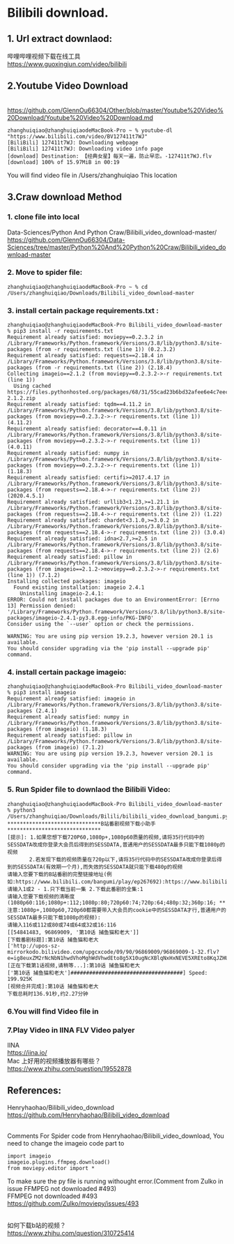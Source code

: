 # Bilibili download.
## 1. Url extract downlaod:
哔哩哔哩视频下载在线工具
<br>https://www.guoxingjun.com/video/bilibili

## 2.Youtube Video Download
<br>https://github.com/GlennOu66304/Other/blob/master/Youtube%20Video%20Download/Youtube%20Video%20Download.md
```
zhanghuiqiao@zhanghuiqiaodeMacBook-Pro ~ % youtube-dl "https://www.bilibili.com/video/BV127411t7WJ"
[BiliBili] 127411t7WJ: Downloading webpage
[BiliBili] 127411t7WJ: Downloading video info page
[download] Destination: 【经典女星】每天一遍，防止早恋。-127411t7WJ.flv
[download] 100% of 15.97MiB in 00:19
```
You will find video file in /Users/zhanghuiqiao This location

## 3.Craw download Method
### 1. clone file into local 
Data-Sciences/Python And Python Craw/Bilibili_video_download-master/
<br>https://github.com/GlennOu66304/Data-Sciences/tree/master/Python%20And%20Python%20Craw/Bilibili_video_download-master
### 2. Move to spider file:
```
zhanghuiqiao@zhanghuiqiaodeMacBook-Pro ~ % cd /Users/zhanghuiqiao/Downloads/Bilibili_video_download-master  
```
### 3. install certain package requirements.txt :
```
zhanghuiqiao@zhanghuiqiaodeMacBook-Pro Bilibili_video_download-master % pip3 install -r requirements.txt                                     
Requirement already satisfied: moviepy==0.2.3.2 in /Library/Frameworks/Python.framework/Versions/3.8/lib/python3.8/site-packages (from -r requirements.txt (line 1)) (0.2.3.2)
Requirement already satisfied: requests==2.18.4 in /Library/Frameworks/Python.framework/Versions/3.8/lib/python3.8/site-packages (from -r requirements.txt (line 2)) (2.18.4)
Collecting imageio==2.1.2 (from moviepy==0.2.3.2->-r requirements.txt (line 1))
  Using cached https://files.pythonhosted.org/packages/68/31/55cad23b6bd32afee6e4c7eec2f15266665879f8eaf812e3b843205d41ad/imageio-2.1.2.zip
Requirement already satisfied: tqdm==4.11.2 in /Library/Frameworks/Python.framework/Versions/3.8/lib/python3.8/site-packages (from moviepy==0.2.3.2->-r requirements.txt (line 1)) (4.11.2)
Requirement already satisfied: decorator==4.0.11 in /Library/Frameworks/Python.framework/Versions/3.8/lib/python3.8/site-packages (from moviepy==0.2.3.2->-r requirements.txt (line 1)) (4.0.11)
Requirement already satisfied: numpy in /Library/Frameworks/Python.framework/Versions/3.8/lib/python3.8/site-packages (from moviepy==0.2.3.2->-r requirements.txt (line 1)) (1.18.3)
Requirement already satisfied: certifi>=2017.4.17 in /Library/Frameworks/Python.framework/Versions/3.8/lib/python3.8/site-packages (from requests==2.18.4->-r requirements.txt (line 2)) (2020.4.5.1)
Requirement already satisfied: urllib3<1.23,>=1.21.1 in /Library/Frameworks/Python.framework/Versions/3.8/lib/python3.8/site-packages (from requests==2.18.4->-r requirements.txt (line 2)) (1.22)
Requirement already satisfied: chardet<3.1.0,>=3.0.2 in /Library/Frameworks/Python.framework/Versions/3.8/lib/python3.8/site-packages (from requests==2.18.4->-r requirements.txt (line 2)) (3.0.4)
Requirement already satisfied: idna<2.7,>=2.5 in /Library/Frameworks/Python.framework/Versions/3.8/lib/python3.8/site-packages (from requests==2.18.4->-r requirements.txt (line 2)) (2.6)
Requirement already satisfied: pillow in /Library/Frameworks/Python.framework/Versions/3.8/lib/python3.8/site-packages (from imageio==2.1.2->moviepy==0.2.3.2->-r requirements.txt (line 1)) (7.1.2)
Installing collected packages: imageio
  Found existing installation: imageio 2.4.1
    Uninstalling imageio-2.4.1:
ERROR: Could not install packages due to an EnvironmentError: [Errno 13] Permission denied: '/Library/Frameworks/Python.framework/Versions/3.8/lib/python3.8/site-packages/imageio-2.4.1-py3.8.egg-info/PKG-INFO'
Consider using the `--user` option or check the permissions.

WARNING: You are using pip version 19.2.3, however version 20.1 is available.
You should consider upgrading via the 'pip install --upgrade pip' command.
```
### 4. install certain package imageio:
```
zhanghuiqiao@zhanghuiqiaodeMacBook-Pro Bilibili_video_download-master % pip3 install imageio 
Requirement already satisfied: imageio in /Library/Frameworks/Python.framework/Versions/3.8/lib/python3.8/site-packages (2.4.1)
Requirement already satisfied: numpy in /Library/Frameworks/Python.framework/Versions/3.8/lib/python3.8/site-packages (from imageio) (1.18.3)
Requirement already satisfied: pillow in /Library/Frameworks/Python.framework/Versions/3.8/lib/python3.8/site-packages (from imageio) (7.1.2)
WARNING: You are using pip version 19.2.3, however version 20.1 is available.
You should consider upgrading via the 'pip install --upgrade pip' command.
```
### 5. Run Spider file to downlaod the Bilibili Video:
```
zhanghuiqiao@zhanghuiqiaodeMacBook-Pro Bilibili_video_download-master % python3 /Users/zhanghuiqiao/Downloads/Bilili/bilibili_video_download_bangumi.py
******************************B站番剧视频下载小助手******************************
[提示]: 1.如果您想下载720P60,1080p+,1080p60质量的视频,请将35行代码中的SESSDATA改成你登录大会员后得到的SESSDATA,普通用户的SESSDATA最多只能下载1080p的视频
       2.若发现下载的视频质量在720p以下,请将35行代码中的SESSDATA改成你登录后得到的SESSDATA(有效期一个月),而失效的SESSDATA就只能下载480p的视频
请输入您要下载的B站番剧的完整链接地址(例如:https://www.bilibili.com/bangumi/play/ep267692):https://www.bilibili.com/bangumi/play/ep269835
请输入1或2 - 1.只下载当前一集 2.下载此番剧的全集:1
请输入您要下载视频的清晰度(1080p60:116;1080p+:112;1080p:80;720p60:74;720p:64;480p:32;360p:16; **注意:1080p+,1080p60,720p60都需要带入大会员的cookie中的SESSDATA才行,普通用户的SESSDATA最多只能下载1080p的视频):
请输入116或112或80或74或64或32或16:116
[[54841483, 96869009, '第10话 捕鱼猫和老大']]
[下载番剧标题]:第10话 捕鱼猫和老大
['http://upos-sz-mirrorkodo.bilivideo.com/upgcxcode/09/90/96869009/96869009-1-32.flv?e=ig8euxZM2rNcNbN1hwdVhoMghWdVhwdEto8g5X10ugNcXBlqNxHxNEVE5XREto8KqJZHUa6m5J0SqE85tZvEuENvNo8g2ENvNo8i8o859r1qXg8xNEVE5XREto8GuFGv2U7SuxI72X6fTr859r1qXg8gNEVE5XREto8z5JZC2X2gkX5L5F1eTX1jkXlsTXHeux_f2o859IB_&uipk=5&nbs=1&deadline=1588504409&gen=playurl&os=kodobv&oi=1928708268&trid=3897376371ab4579b55d894828559f25u&platform=pc&upsig=a360f598d470f67a46792b5bc5ae0e69&uparams=e,uipk,nbs,deadline,gen,os,oi,trid,platform&mid=0&logo=80000000']
[正在下载第1话视频,请稍等...]:第10话 捕鱼猫和老大
['第10话 捕鱼猫和老大']####################################] Speed: 199.925K
[视频合并完成]:第10话 捕鱼猫和老大
下载总耗时136.91秒,约2.27分钟
```
### 6.You will find Video file in 

### 7.Play Video in IINA FLV Video palyer
IINA
<br>https://iina.io/
<br>Mac 上好用的视频播放器有哪些？
<br>https://www.zhihu.com/question/19552878

## References:
Henryhaohao/Bilibili_video_download
<br>https://github.com/Henryhaohao/Bilibili_video_download

<br>Comments For Spider code from Henryhaohao/Bilibili_video_download, You need to change the imageio code part to 
```
import imageio
imageio.plugins.ffmpeg.download()
from moviepy.editor import *
```
To make sure the py file is running withought error.(Comment from Zulko in issue FFMPEG not downloaded
#493)
<br>FFMPEG not downloaded #493
<br>https://github.com/Zulko/moviepy/issues/493

<br>如何下载b站的视频？
<br>https://www.zhihu.com/question/310725414

